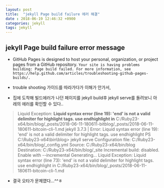 ```yaml
---
layout: post
title:  "jekyll Page build failure 에러 해결"
date : 2018-06-19 12:46:32 +0900
categories: jekyll
tags: jekyll
---
```


## jekyll Page build failure error message
- GitHub Pages is designed to host your personal, organization, or project pages from a GitHub repository.
`Your site is having problems building: Page build failed. For more information, see https://help.github.com/articles/troubleshooting-github-pages-builds/.`

- trouble shooting 가이드를 따라가다가 이해가 안가서, 
- 집에 도착해 빌드에러가 나던 페이지를 jekyll build후 jekyll serve를 돌려보니 아레의 에러를 확인할 수 있다..
> Liquid Exception: **Liquid syntax error (line 19): 'end' is not a valid delimiter for highlight tags. use endhighlight in** C:/Ruby23-x64/bin/blog/_posts/2018-06-11-180611-bitblog/_posts/2018-06-11-180611-bitcoin-cli-1.md
jekyll 3.7.3 | Error:  Liquid syntax error (line 19): 'end' is not a valid delimiter for highlight tags. use endhighlight
PS C:\Ruby23-x64\bin\blog> jekyll serve
Configuration file: C:/Ruby23-x64/bin/blog/_config.yml
            Source: C:/Ruby23-x64/bin/blog
       Destination: C:/Ruby23-x64/bin/blog/_site
 Incremental build: disabled. Enable with --incremental
      Generating...
  Liquid Exception: Liquid syntax error (line 73): 'end' is not a valid delimiter for highlight tags. use endhighlight in C:/Ruby23-x64/bin/blog/_posts/2018-06-11-180611-bitcoin-cli-1.md

- 결국 오타가 문제였다...^^ㅎ
  
  